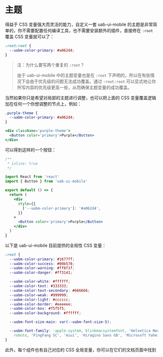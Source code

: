 # 主题

得益于 CSS 变量强大而灵活的能力，自定义一套 uab-ui-mobile 的主题是非常简单的，你不需要配置任何编译工具，也不需要安装额外的插件，直接修在 `:root` 覆盖 CSS 变量就可以了：

```css
:root:root {
  --uabm-color-primary: #a062d4;
}
```

> 注：为什么要写两个重复的 `:root`？
>
> 由于 uab-ui-mobile 中的主题变量也是在 `:root` 下声明的，所以在有些情况下会由于优先级的问题无法成功覆盖。通过 `:root:root` 可以显式地让你所写内容的优先级更高一些，从而确保主题变量的成功覆盖。

当然如果你只是希望对局部的主题进行调整，也可以把上面的 CSS 变量覆盖逻辑加在任何一个你想调整的节点上，例如：

```css
.purple-theme {
  --uabm-color-primary: #a062d4;
}
```

```jsx
<div className='purple-theme'>
  <Button color='primary'>Purple</Button>
</div>
```

可以得到这样的一个按钮：

```jsx
/**
 * inline: true
 */

import React from 'react'
import { Button } from 'uab-ui-mobile'

export default () => {
  return (
    <div
      style={{
        ['--uabm-color-primary']: '#a062d4',
      }}
    >
      <Button color='primary'>Purple</Button>
    </div>
  )
}
```

以下是 uab-ui-mobile 目前提供的全局性 CSS 变量：

```css
:root {
  --uabm-color-primary: #1677ff;
  --uabm-color-success: #00b578;
  --uabm-color-warning: #ff8f1f;
  --uabm-color-danger: #ff3141;

  --uabm-color-white: #ffffff;
  --uabm-color-text: #333333;
  --uabm-color-text-secondary: #666666;
  --uabm-color-weak: #999999;
  --uabm-color-light: #cccccc;
  --uabm-color-border: #eeeeee;
  --uabm-color-box: #f5f5f5;
  --uabm-color-background: #ffffff;

  --uabm-font-size-main: var(--uabm-font-size-5);

  --uabm-font-family: -apple-system, blinkmacsystemfont, 'Helvetica Neue', helvetica, segoe ui, arial,
    roboto, 'PingFang SC', 'miui', 'Hiragino Sans GB', 'Microsoft Yahei', sans-serif;
}
```

此外，每个组件也有自己对应的 CSS 全局变量，你可以在它们的文档页面中找到
